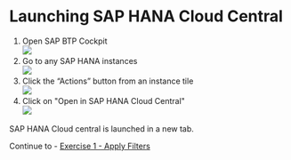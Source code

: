 # Launching SAP HANA Cloud Central

1. Open SAP BTP Cockpit
<br>![](/exercises/ex1/images/001.png)
2. Go to any SAP HANA instances
<br>![](/exercises/ex1/images/001.png)
3. Click the “Actions” button from an instance tile
<br>![](/exercises/ex1/images/001.png)
4. Click on "Open in SAP HANA Cloud Central"
<br>![](/exercises/ex1/images/001.png)

SAP HANA Cloud central is launched in a new tab.

Continue to - [Exercise 1 - Apply Filters](../ex1/README.md)
